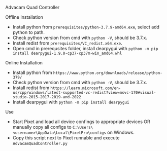 Advacam Quad Controller

Offline Installation
- Install python from ```prerequisites/python-3.7.9-amd64.exe```, select add python to path.
- Check python version from cmd with ```python -V```, should be 3.7.x.
- Install redist from ```prerequisites/VC_redist.x64.exe```.
- Open cmd in prerequsites folder, install dearpygui with ```python -m pip install dearpygui-1.9.0-cp37-cp37m-win_amd64.whl```

Online Installation
- Install python from ```https://www.python.org/downloads/release/python-379/```
- Check python version from cmd with ```python -V```, should be 3.7.x.
- Install redist from ```https://learn.microsoft.com/en-us/cpp/windows/latest-supported-vc-redist?view=msvc-170#visual-studio-2015-2017-2019-and-2022```
- Install dearpygui with ```python -m pip install dearpygui```

Use
- Start Pixet and load all device confings to appropriate devices OR manually copy all configs to ```C:\Users\<username>\AppData\Local\PixetPro\configs``` on Windows.
- Copy this script next to Pixet runnable and execute ```AdvacamQuadController.py```